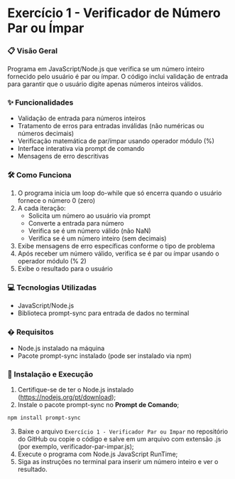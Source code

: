 # Exercício 1 - Verificador de Número Par ou Ímpar

### 📋 Visão Geral
Programa em JavaScript/Node.js que verifica se um número inteiro fornecido pelo usuário é par ou ímpar. O código inclui validação de entrada para garantir que o usuário digite apenas números inteiros válidos.

### ✨ Funcionalidades
- Validação de entrada para números inteiros
- Tratamento de erros para entradas inválidas (não numéricas ou números decimais)
- Verificação matemática de par/ímpar usando operador módulo (%)
- Interface interativa via prompt de comando
- Mensagens de erro descritivas

### 🛠️ Como Funciona
1. O programa inicia um loop do-while que só encerra quando o usuário fornece o número 0 (zero) 
2. A cada iteração:
    - Solicita um número ao usuário via prompt
    - Converte a entrada para número
    - Verifica se é um número válido (não NaN)
    - Verifica se é um número inteiro (sem decimais)
3. Exibe mensagens de erro específicas conforme o tipo de problema
4. Após receber um número válido, verifica se é par ou ímpar usando o operador módulo (% 2)
5. Exibe o resultado para o usuário

### 💻 Tecnologias Utilizadas
- JavaScript/Node.js
- Biblioteca prompt-sync para entrada de dados no terminal

### � Requisitos
- Node.js instalado na máquina
- Pacote prompt-sync instalado (pode ser instalado via npm)

### 🚀 Instalação e Execução
1. Certifique-se de ter o Node.js instalado (https://nodejs.org/pt/download);
2. Instale o pacote prompt-sync no **Prompt de Comando**;
```bash
npm install prompt-sync
```
3. Baixe o arquivo `Exercício 1 - Verificador Par ou Impar` no repositório do GitHub ou copie o código e salve em um arquivo com extensão .js (por exemplo, verificador-par-impar.js);
4. Execute o programa com Node.js JavaScript RunTime;
5. Siga as instruções no terminal para inserir um número inteiro e ver o resultado.
